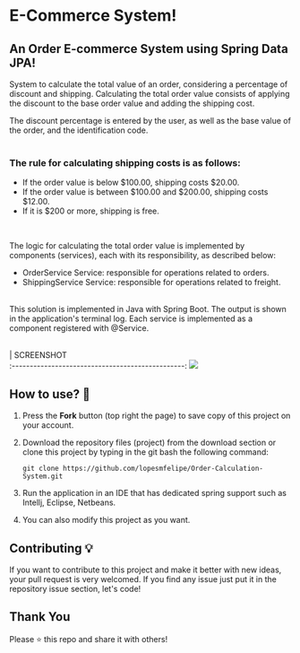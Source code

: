 # E-Commerce System!

## An Order E-commerce System using Spring Data JPA!

System to calculate the total value of an order, considering a percentage of discount and shipping. Calculating the total order value consists of applying the discount to the base order value and adding the shipping cost.

The discount percentage is entered by the user, as well as the base value of the order, and the identification code.
&nbsp;  
&nbsp;  
### The rule for calculating shipping costs is as follows:


- If the order value is below $100.00, shipping costs $20.00.
- If the order value is between $100.00 and $200.00, shipping costs $12.00.
- If it is $200 or more, shipping is free.
  
&nbsp;  

The logic for calculating the total order value is implemented by components (services), each with its responsibility, as described below:

- OrderService Service: responsible for operations related to orders.
- ShippingService Service: responsible for operations related to freight.


&nbsp;  
This solution is implemented in Java with Spring Boot. The output is shown in the application's terminal log. Each service is implemented as a component registered with @Service.
&nbsp;  
&nbsp;  

|               SCREENSHOT             
:------------------------------------------------:
 ![](project-screenshot/ordering_system.png)


## How to use? 🔌
1. Press the **Fork** button (top right the page) to save copy of this project on your account.

2. Download the repository files (project) from the download section or clone this project by typing in the git bash the following command:

       git clone https://github.com/lopesmfelipe/Order-Calculation-System.git
3. Run the application in an IDE that has dedicated spring support such as Intellj, Eclipse, Netbeans.
 
4. You can also modify this project as you want.


## Contributing 💡
If you want to contribute to this project and make it better with new ideas, your pull request is very welcomed.
If you find any issue just put it in the repository issue section, let's code!

## Thank You
Please ⭐️ this repo and share it with others!


